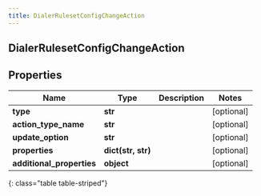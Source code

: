 ```yaml
---
title: DialerRulesetConfigChangeAction
---
```

## DialerRulesetConfigChangeAction

## Properties

|Name | Type | Description | Notes|
|------------ | ------------- | ------------- | -------------|
| **type** | **str** |  | [optional] |
| **action_type_name** | **str** |  | [optional] |
| **update_option** | **str** |  | [optional] |
| **properties** | **dict(str, str)** |  | [optional] |
| **additional_properties** | **object** |  | [optional] |
{: class="table table-striped"}


